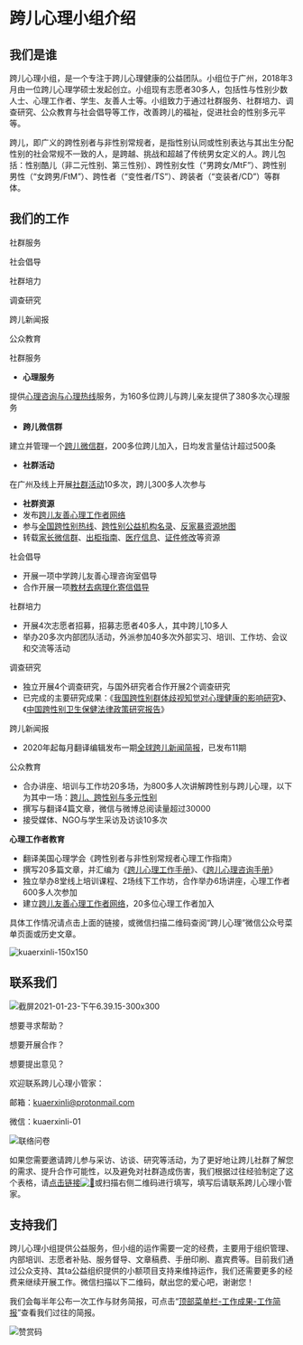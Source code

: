 # 跨儿心理小组介绍

## 我们是谁

跨儿心理小组，是一个专注于跨儿心理健康的公益团队。小组位于广州，2018年3月由一位跨儿心理学硕士发起创立。小组现有志愿者30多人，包括性与性别少数人士、心理工作者、学生、友善人士等。小组致力于通过社群服务、社群培力、调查研究、公众教育与社会倡导等工作，改善跨儿的福祉，促进社会的性别多元平等。

跨儿，即广义的跨性别者与非性别常规者，是指性别认同或性别表达与其出生分配性别的社会常规不一致的人，是跨越、挑战和超越了传统男女定义的人。跨儿包括：性别酷儿（非二元性别、第三性别）、跨性别女性（“男跨女/MtF”）、跨性别男性（“女跨男/FtM”）、跨性者（“变性者/TS”）、跨装者（“变装者/CD”）等群体。

## 我们的工作

社群服务

社会倡导

社群培力

调查研究

跨儿新闻报

公众教育

社群服务

-   **心理服务**

提供[心理咨询与心理热线](http://mp.weixin.qq.com/s?__biz=MzUyNjc4Nzk2OA==&mid=2247484593&idx=1&sn=c6cc161c10499d74dcf054eb7a7dbc11&chksm=fa08305ecd7fb9481018307155cfb258946a30a474ef85e0283748e74528ed00c6c9647e2c69&scene=21#wechat_redirect)服务，为160多位跨儿与跨儿亲友提供了380多次心理服务

-   **跨儿微信群**

建立并管理一个[跨儿微信群](http://mp.weixin.qq.com/s?__biz=MzUyNjc4Nzk2OA==&mid=2247484530&idx=1&sn=951af80fbe235748f26d81093711b58b&chksm=fa08309dcd7fb98bcc5fd112de072b03c6b453febb44c17ee7f065a7e7211d3b280a8359570e&scene=21#wechat_redirect)，200多位跨儿加入，日均发言量估计超过500条

-   **社群活动**

在广州及线上开展[社群活动](https://mp.weixin.qq.com/mp/appmsgalbum?action=getalbum&album_id=1362422700379275264&__biz=MzUyNjc4Nzk2OA==)10多次，跨儿300多人次参与

-   **社群资源**
-   发布[跨儿友善心理工作者网络](http://mp.weixin.qq.com/s?__biz=MzUyNjc4Nzk2OA==&mid=2247484590&idx=1&sn=1f2febb3d82b71879323c6d09bf99bb7&chksm=fa083041cd7fb95728a8166ae316b8a12a35cf26593c38f918a34bf35c8a366d51a77a4d3b18&scene=21#wechat_redirect)
-   参与[全国跨性别热线](http://mp.weixin.qq.com/s?__biz=MzUyNjc4Nzk2OA==&mid=2247484018&idx=1&sn=e2be69e4f8d3133d6da613dc3901191a&chksm=fa08369dcd7fbf8b1df4438beb2c468c93a56301d1c6821d65ade03cdf0d0f34f2038e189e73&scene=21#wechat_redirect)、[跨性别公益机构名录](http://mp.weixin.qq.com/s?__biz=MzUyNjc4Nzk2OA==&mid=2247484361&idx=1&sn=f815a08b522d9bd9188890cefb54b39e&chksm=fa083726cd7fbe305a691ac2156548fa031d4a090fb1e52fcbcbc01d4248f103c3e48c9409b9&scene=21#wechat_redirect)、[反家暴资源地图](http://mp.weixin.qq.com/s?__biz=MzUyNjc4Nzk2OA==&mid=2247484022&idx=1&sn=d06c9cf28182a397f448e09d10f48739&chksm=fa083699cd7fbf8f6f1cf602155d1a1cd0e0de354fd4d4f0b6e01cd59e2ef8277d656567b7f1&scene=21#wechat_redirect)
-   转载[家长微信群](http://mp.weixin.qq.com/s?__biz=MzUyNjc4Nzk2OA==&mid=2247484562&idx=2&sn=389c9c0062945c832ec5ec90cd4dd8e4&chksm=fa08307dcd7fb96bfecc154be7eeedc369d21b024d3552cdd9ae5b19801e4ec910b8a4b85efc&scene=21#wechat_redirect)、[出柜指南](http://mp.weixin.qq.com/s?__biz=MzUyNjc4Nzk2OA==&mid=2247484747&idx=1&sn=120c954c9133916ab4ea6a476d8d638b&chksm=fa0831a4cd7fb8b20b810f1be3e39e9a162463effd605ec823ab80ad032faef137b20c32d356&scene=21#wechat_redirect)、[医疗信息](http://mp.weixin.qq.com/s?__biz=MzUyNjc4Nzk2OA==&mid=2247484637&idx=2&sn=f4b9df856c2849b8f80d98a98e02f75a&chksm=fa083032cd7fb92448cee9fc1bbc820aa065360f96700585f0bb00854d396d33ed6d9db99f53&scene=21#wechat_redirect)、[证件修改](http://mp.weixin.qq.com/s?__biz=MzUyNjc4Nzk2OA==&mid=2247484191&idx=1&sn=bb3dfe64a3fe8b08b20e4bf2968a92f7&chksm=fa0837f0cd7fbee6475f7ffb96cde91c2da6950157356f274907d3f2ed2317f19ef8ba49f334&scene=21#wechat_redirect)等资源

社会倡导

-   开展一项中学跨儿友善心理咨询室倡导
-   合作开展一项[教材去病理化寄信倡导](http://mp.weixin.qq.com/s?__biz=MzUyNjc4Nzk2OA==&mid=2247483964&idx=1&sn=cd572ac550205d69595d9e4520368dd9&chksm=fa0836d3cd7fbfc5bc1404b0a4995ab5cf3cf3276ca573d5b79fd3f5a454f5bffc92e393c63d&scene=21#wechat_redirect)

社群培力

-   开展4次志愿者招募，招募志愿者40多人，其中跨儿10多人
-   举办20多次内部团队活动，外派参加40多次外部实习、培训、工作坊、会议和交流等活动

调查研究

-   独立开展4个调查研究，与国外研究者合作开展2个调查研究
-   已完成的主要研究成果：《[我国跨性别群体歧视知觉对心理健康的影响研究](http://mp.weixin.qq.com/s?__biz=MzUyNjc4Nzk2OA==&mid=2247483982&idx=1&sn=e3bf1e5d337f400f7ae7f1e642587403&chksm=fa0836a1cd7fbfb7cc9ae62a3b064323af324738bfb65b499dd41cda51fdbaacf8c74c04eda2&scene=21#wechat_redirect)》、《[中国跨性别卫生保健法律政策研究报告](http://mp.weixin.qq.com/s?__biz=MzUyNjc4Nzk2OA==&mid=2247483958&idx=1&sn=8a994b4c99a401f4172cf0fcc4474afa&chksm=fa0836d9cd7fbfcf411fd29f29141de074101bb259c1f4b6168c723b723834abb005801783ef&scene=21#wechat_redirect)》

跨儿新闻报

-   2020年起每月翻译编辑发布一期[全球跨儿新闻简报](https://kuaerxinli.org/category/publish/trans-news/)，已发布11期

公众教育

-   合办讲座、培训与工作坊20多场，为800多人次讲解跨性别与跨儿心理，以下为其中一场：[跨儿、跨性别与多元性别](http://mp.weixin.qq.com/s?__biz=MzUyNjc4Nzk2OA==&mid=2247484141&idx=1&sn=b90b3610b8a5e1d3f9bcf7d87dc4fb70&chksm=fa083602cd7fbf142d3d2ed0a6672c939c764b3f8c7e4e4177160982792a3449f59c1636246b&scene=21#wechat_redirect)
-   撰写与翻译4篇文章，微信与微博总阅读量超过30000
-   接受媒体、NGO与学生采访及访谈10多次

**心理工作者教育**

-   翻译美国心理学会《跨性别者与非性别常规者心理工作指南》
-   撰写20多篇文章，并汇编为《[跨儿心理工作手册](https://mp.weixin.qq.com/mp/appmsgalbum?action=getalbum&album_id=1361936486576488448&__biz=MzUyNjc4Nzk2OA==#wechat_redirect)》、《[跨儿心理咨询手册](https://mp.weixin.qq.com/mp/appmsgalbum?action=getalbum&album_id=1361941310814617600&__biz=MzUyNjc4Nzk2OA==#wechat_redirect)》
-   独立举办8堂线上培训课程、2场线下工作坊，合作举办6场讲座，心理工作者600多人次参加
-   建立[跨儿友善心理工作者网络](http://mp.weixin.qq.com/s?__biz=MzUyNjc4Nzk2OA==&mid=2247484276&idx=1&sn=1cf77ff1b66605162de12c520916adc3&chksm=fa08379bcd7fbe8daef98f60ecdbe3431dfdc445feff2090d8c1b786c8537fede4d34bd228cc&scene=21#wechat_redirect)，20多位心理工作者加入

具体工作情况请点击上面的链接，或微信扫描二维码查阅“跨儿心理”微信公众号菜单页面或历史文章。

![kuaerxinli-150x150](https://kuaerxinli.org/wp-content/uploads/2021/01/kuaerxinli-150x150.jpg)

## 联系我们

![截屏2021-01-23-下午6.39.15-300x300](https://kuaerxinli.org/wp-content/uploads/2021/01/截屏2021-01-23-下午6.39.15-300x300.png)

想要寻求帮助？

想要开展合作？

想要提出意见？

欢迎联系跨儿心理小管家：

邮箱：kuaerxinli@protonmail.com

微信：kuaerxinli-01

![联络问卷](https://kuaerxinli.org/wp-content/uploads/2021/01/联络问卷.png)

如果您需要邀请跨儿参与采访、访谈、研究等活动，为了更好地让跨儿社群了解您的需求、提升合作可能性，以及避免对社群造成伤害，我们根据过往经验制定了这个表格，请[点击链接![🔗](https://s.w.org/images/core/emoji/15.0.3/svg/1f517.svg)](http://lxi.me/hj24z)或扫描右侧二维码进行填写，填写后请联系跨儿心理小管家。

## 支持我们

跨儿心理小组提供公益服务，但小组的运作需要一定的经费，主要用于组织管理、内部培训、志愿者补贴、服务督导、文章稿费、手册印刷、嘉宾费等。目前我们通过公众支持、其ta公益组织提供的小额项目支持来维持运作，我们还需要更多的经费来继续开展工作。微信扫描以下二维码，献出您的爱心吧，谢谢您！

我们会每半年公布一次工作与财务简报，可点击“[顶部菜单栏-工作成果-工作简报](https://kuaerxinli.org/category/work-brief/)”查看我们过往的简报。

![赞赏码](https://kuaerxinli.org/wp-content/uploads/2021/01/赞赏码.png)
